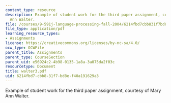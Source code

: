 ```yaml
---
content_type: resource
description: Example of student work for the third paper assignment, courtesy of Mary
  Ann Walter.
file: /courses/9-591j-language-processing-fall-2004/6214fbd7cbb831f7bd8ef40a191629a3_walter3.pdf
file_type: application/pdf
learning_resource_types:
- Assignments
license: https://creativecommons.org/licenses/by-nc-sa/4.0/
ocw_type: OCWFile
parent_title: Assignments
parent_type: CourseSection
parent_uid: e56924c2-4b98-0135-1a8a-3a075da2f03c
resourcetype: Document
title: walter3.pdf
uid: 6214fbd7-cbb8-31f7-bd8e-f40a191629a3
---
```

Example of student work for the third paper assignment, courtesy of Mary Ann Walter.